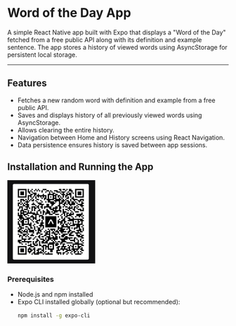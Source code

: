 # Word of the Day App

A simple React Native app built with Expo that displays a "Word of the Day" fetched from a free public API along with its definition and example sentence. The app stores a history of viewed words using AsyncStorage for persistent local storage.

---

## Features

- Fetches a new random word with definition and example from a free public API.
- Saves and displays history of all previously viewed words using AsyncStorage.
- Allows clearing the entire history.
- Navigation between Home and History screens using React Navigation.
- Data persistence ensures history is saved between app sessions.


## Installation and Running the App
<img src="./assets/images/QR.png" alt="QR Code" width="200"/>


### Prerequisites

- Node.js and npm installed
- Expo CLI installed globally (optional but recommended):
  ```bash
  npm install -g expo-cli

